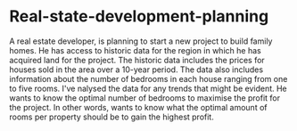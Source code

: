 # Real-state-development-planning
A real estate developer, is planning to start a new project to build family homes. 
He has access to historic data for the region in which he has acquired land for the project. The historic data includes the prices for houses sold in the area over a 10-year period. The data also includes information about the number of bedrooms in each house ranging from one to five rooms. I've nalysed the data for any trends that might be evident. He wants to know the optimal number of bedrooms to maximise the profit for the project. In other words, wants to know what the optimal amount of rooms per property should be to gain the highest profit. 
